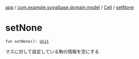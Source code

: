 [app](../../index.md) / [com.example.syogibase.domain.model](../index.md) / [Cell](index.md) / [setNone](./set-none.md)

# setNone

`fun setNone(): `[`Unit`](https://kotlinlang.org/api/latest/jvm/stdlib/kotlin/-unit/index.html)

マスに対して設定している駒の情報を空にする

